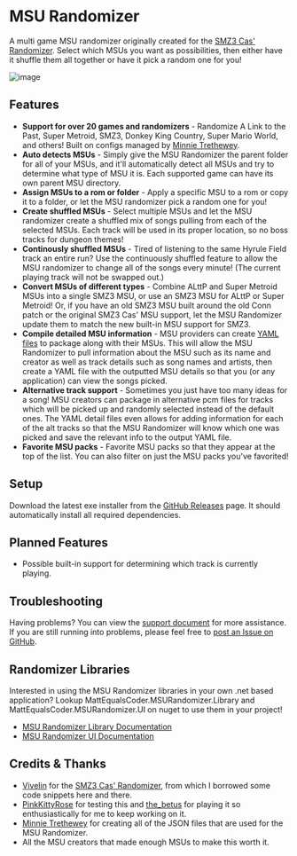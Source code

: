 # MSU Randomizer

A multi game MSU randomizer originally created for the [SMZ3 Cas' Randomizer](https://github.com/Vivelin/SMZ3Randomizer). Select which MSUs you want as possibilities, then either have it shuffle them all together or have it pick a random one for you!

![image](https://github.com/MattEqualsCoder/MSURandomizer/assets/63823784/ee1f36bb-e0cb-4c28-b1e1-fbb08d8caa9b)

## Features

- **Support for over 20 games and randomizers** - Randomize A Link to the Past, Super Metroid, SMZ3, Donkey King Country, Super Mario World, and others! Built on configs managed by [Minnie Trethewey](https://github.com/miketrethewey).
- **Auto detects MSUs** - Simply give the MSU Randomizer the parent folder for all of your MSUs, and it'll automatically detect all MSUs and try to determine what type of MSU it is. Each supported game can have its own parent MSU directory.
- **Assign MSUs to a rom or folder** - Apply a specific MSU to a rom or copy it to a folder, or let the MSU randomizer pick a random one for you!
- **Create shuffled MSUs** - Select multiple MSUs and let the MSU randomizer create a shuffled mix of songs pulling from each of the selected MSUs. Each track will be used in its proper location, so no boss tracks for dungeon themes!
- **Continously shuffled MSUs** - Tired of listening to the same Hyrule Field track an entire run? Use the continuously shuffled feature to allow the MSU randomizer to change all of the songs every minute! (The current playing track will not be swapped out.)
- **Convert MSUs of different types** - Combine ALttP and Super Metroid MSUs into a single SMZ3 MSU, or use an SMZ3 MSU for ALttP or Super Metroid! Or, if you have an old SMZ3 MSU built around the old Conn patch or the original SMZ3 Cas' MSU support, let the MSU Randomizer update them to match the new built-in MSU support for SMZ3.
- **Compile detailed MSU information** - MSU providers can create [YAML files](Docs/yaml.md) to package along with their MSUs. This will allow the MSU Randomizer to pull information about the MSU such as its name and creator as well as track details such as song names and artists, then create a YAML file with the outputted MSU details so that you (or any application) can view the songs picked.
- **Alternative track support** - Sometimes you just have too many ideas for a song! MSU creators can package in alternative pcm files for tracks which will be picked up and randomly selected instead of the default ones. The YAML detail files even allows for adding information for each of the alt tracks so that the MSU Randomizer will know which one was picked and save the relevant info to the output YAML file.
- **Favorite MSU packs** - Favorite MSU packs so that they appear at the top of the list. You can also filter on just the MSU packs you've favorited!

## Setup

Download the latest exe installer from the [GitHub Releases](https://github.com/MattEqualsCoder/MSURandomizer/releases) page. It should automatically install all required dependencies.

## Planned Features

- Possible built-in support for determining which track is currently playing.

## Troubleshooting

Having problems? You can view the [support document](Docs/support.md) for more assistance. If you are still running into problems, please feel free to [post an Issue on GitHub](https://github.com/MattEqualsCoder/MSURandomizer/issues).

## Randomizer Libraries

Interested in using the MSU Randomizer libraries in your own .net based application? Lookup MattEqualsCoder.MSURandomizer.Library and MattEqualsCoder.MSURandomizer.UI on nuget to use them in your project!

- [MSU Randomizer Library Documentation](./MSURandomizerLibrary/README.md)
- [MSU Randomizer UI Documentation](./MSURandomizerUI/README.md)

## Credits & Thanks

- [Vivelin](https://vivelin.net/) for the [SMZ3 Cas' Randomizer](https://github.com/Vivelin/SMZ3Randomizer), from which I borrowed some code snippets here and there.
- [PinkKittyRose](https://www.twitch.tv/pinkkittyrose) for testing this and [the_betus](https://www.twitch.tv/the_betus) for playing it so enthusiastically for me to keep working on it.
- [Minnie Trethewey](https://github.com/miketrethewey) for creating all of the JSON files that are used for the MSU Randomizer.
- All the MSU creators that made enough MSUs to make this worth it.
